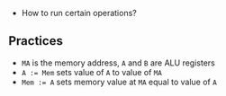 * How to run certain operations?
## Practices
- `MA` is the memory address, `A` and `B` are ALU registers
- `A := Mem` sets value of `A` to value of `MA`
- `Mem := A` sets memory value at `MA` equal to value of `A`